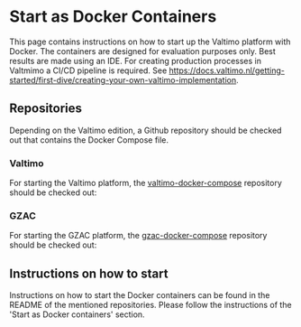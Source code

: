 # Start as Docker Containers

This page contains instructions on how to start up the Valtimo platform with Docker. The containers are designed for evaluation purposes only. Best results are made using an IDE. For creating production processes in Valtmimo a CI/CD pipeline is required. See https://docs.valtimo.nl/getting-started/first-dive/creating-your-own-valtimo-implementation.  

## Repositories
Depending on the Valtimo edition, a Github repository should be checked out that contains the Docker Compose file.

### Valtimo
For starting the Valtimo platform, the [valtimo-docker-compose](https://github.com/valtimo-platform/valtimo-docker-compose) repository should be checked out:

### GZAC
For starting the GZAC platform, the [gzac-docker-compose](https://github.com/generiekzaakafhandelcomponent/gzac-docker-compose) repository should be checked out:

## Instructions on how to start
Instructions on how to start the Docker containers can be found in the README of the mentioned repositories. 
Please follow the instructions of the 'Start as Docker containers' section.
